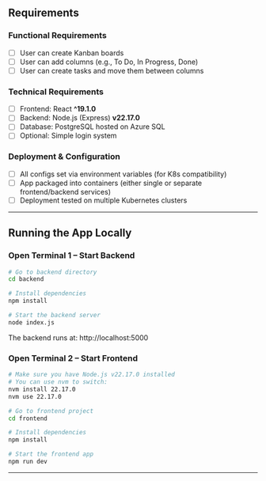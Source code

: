 ## Requirements

### Functional Requirements
- [ ] User can create Kanban boards
- [ ] User can add columns (e.g., To Do, In Progress, Done)
- [ ] User can create tasks and move them between columns

### Technical Requirements
- [ ] Frontend: React **^19.1.0**
- [ ] Backend: Node.js (Express) **v22.17.0**
- [ ] Database: PostgreSQL hosted on Azure SQL
- [ ] Optional: Simple login system

### Deployment & Configuration
- [ ] All configs set via environment variables (for K8s compatibility)
- [ ] App packaged into containers (either single or separate frontend/backend services)
- [ ] Deployment tested on multiple Kubernetes clusters

---

## Running the App Locally

### Open Terminal 1 – Start Backend

```bash
# Go to backend directory
cd backend

# Install dependencies
npm install

# Start the backend server
node index.js

```
The backend runs at: http://localhost:5000



### Open Terminal 2 – Start Frontend

```bash
# Make sure you have Node.js v22.17.0 installed
# You can use nvm to switch:
nvm install 22.17.0
nvm use 22.17.0

# Go to frontend project
cd frontend

# Install dependencies
npm install

# Start the frontend app
npm run dev
```

---